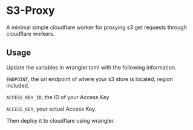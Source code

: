# S3-Proxy
A minimal simple cloudflare worker for proxying s3 get requests through cloudflare workers.

## Usage
Update the variables in wrangler.toml with the following information.

`ENDPOINT`, the url endpoint of where your s3 store is located, region included.

`ACCESS_KEY_ID`, the ID of your Access Key

`ACCESS_KEY`, your actual Access Key.

Then deploy it to cloudflare using wrangler.